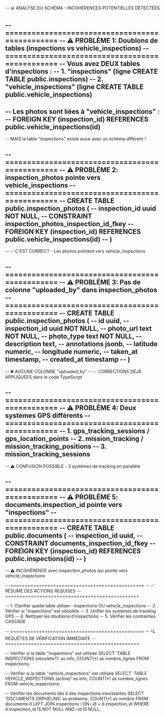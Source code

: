 -- 📊 ANALYSE DU SCHÉMA - INCOHÉRENCES POTENTIELLES DÉTECTÉES

-- ===============================================
-- ⚠️ PROBLÈME 1: Doublons de tables (inspections vs vehicle_inspections)
-- ===============================================
-- Vous avez DEUX tables d'inspections :
-- 1. "inspections" (ligne CREATE TABLE public.inspections)
-- 2. "vehicle_inspections" (ligne CREATE TABLE public.vehicle_inspections)
-- 
-- Les photos sont liées à "vehicle_inspections" :
-- FOREIGN KEY (inspection_id) REFERENCES public.vehicle_inspections(id)
--
-- MAIS la table "inspections" existe aussi avec un schéma différent !

-- ===============================================
-- ⚠️ PROBLÈME 2: inspection_photos pointe vers vehicle_inspections
-- ===============================================
-- CREATE TABLE public.inspection_photos (
--   inspection_id uuid NOT NULL,
--   CONSTRAINT inspection_photos_inspection_id_fkey 
--   FOREIGN KEY (inspection_id) REFERENCES public.vehicle_inspections(id)
-- )
--
-- ✅ C'EST CORRECT - Les photos pointent vers vehicle_inspections

-- ===============================================
-- ⚠️ PROBLÈME 3: Pas de colonne "uploaded_by" dans inspection_photos
-- ===============================================
-- CREATE TABLE public.inspection_photos (
--   id uuid,
--   inspection_id uuid NOT NULL,
--   photo_url text NOT NULL,
--   photo_type text NOT NULL,
--   description text,
--   annotations jsonb,
--   latitude numeric,
--   longitude numeric,
--   taken_at timestamp,
--   created_at timestamp
-- )
--
-- ❌ AUCUNE COLONNE "uploaded_by" 
-- ✅ CORRECTIONS DÉJÀ APPLIQUÉES dans le code TypeScript

-- ===============================================
-- ⚠️ PROBLÈME 4: Deux systèmes GPS différents
-- ===============================================
-- 1. gps_tracking_sessions / gps_location_points
-- 2. mission_tracking / mission_tracking_positions
-- 3. mission_tracking_sessions
--
-- ⚠️ CONFUSION POSSIBLE - 3 systèmes de tracking en parallèle

-- ===============================================
-- ⚠️ PROBLÈME 5: documents.inspection_id pointe vers "inspections"
-- ===============================================
-- CREATE TABLE public.documents (
--   inspection_id uuid,
--   CONSTRAINT documents_inspection_id_fkey 
--   FOREIGN KEY (inspection_id) REFERENCES public.inspections(id)
-- )
--
-- ⚠️ INCOHÉRENCE avec inspection_photos qui pointe vers vehicle_inspections

-- ===============================================
-- ✅ RÉSUMÉ DES ACTIONS REQUISES
-- ===============================================

-- 1. Clarifier quelle table utiliser : inspections OU vehicle_inspections
-- 2. Vérifier si "inspections" est obsolète
-- 3. Unifier les systèmes de tracking GPS
-- 4. Nettoyer les doublons d'inspections
-- 5. Vérifier les contraintes CASCADE

-- ===============================================
-- 🔍 REQUÊTES DE VÉRIFICATION IMMÉDIATE
-- ===============================================

-- Vérifier si la table "inspections" est utilisée
SELECT 
  'TABLE INSPECTIONS (obsolète?)' as info,
  COUNT(*) as nombre_lignes
FROM inspections;

-- Vérifier si la table "vehicle_inspections" est utilisée
SELECT 
  'TABLE VEHICLE_INSPECTIONS (active)' as info,
  COUNT(*) as nombre_lignes
FROM vehicle_inspections;

-- Vérifier les documents liés à des inspections inexistantes
SELECT 
  'DOCUMENTS ORPHELINS' as probleme,
  COUNT(*) as nombre
FROM documents d
LEFT JOIN inspections i ON i.id = d.inspection_id
WHERE d.inspection_id IS NOT NULL AND i.id IS NULL;